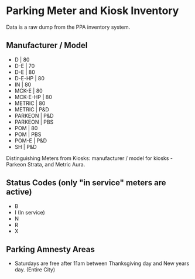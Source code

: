 # Parking Meter and Kiosk Inventory

Data is a raw dump from the PPA inventory system.

## Manufacturer / Model

* D | 80    
* D-E | 70
* D-E | 80
* D-E-HP | 80
* IN | 80
* MCK-E | 80
* MCK-E-HP | 80
* METRIC | 80
* METRIC | P&D
* PARKEON | P&D
* PARKEON | PBS
* POM | 80
* POM | PBS
* POM-E | P&D
* SH | P&D

Distinguishing Meters from Kiosks: manufacturer / model for kiosks - Parkeon Strata, and Metric Aura.

## Status Codes (only "in service" meters are active)

* B
* I (In service)
* N
* R
* X

## Parking Amnesty Areas

* Saturdays are free after 11am between Thanksgiving day and New years day. (Entire City)
